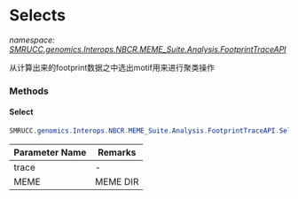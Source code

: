 ﻿# Selects
_namespace: [SMRUCC.genomics.Interops.NBCR.MEME_Suite.Analysis.FootprintTraceAPI](./index.md)_

从计算出来的footprint数据之中选出motif用来进行聚类操作



### Methods

#### Select
```csharp
SMRUCC.genomics.Interops.NBCR.MEME_Suite.Analysis.FootprintTraceAPI.Selects.Select(SMRUCC.genomics.Interops.NBCR.MEME_Suite.Analysis.MotifScans.FootprintTrace,System.String)
```


|Parameter Name|Remarks|
|--------------|-------|
|trace|-|
|MEME|MEME DIR|



